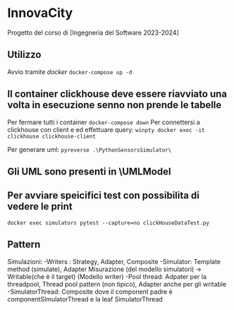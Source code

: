 # InnovaCity
Progetto del corso di [Ingegneria del Software 2023-2024]
## Utilizzo
Avvio tramite _docker_
`docker-compose up -d `

## Il container clickhouse deve essere riavviato una volta in esecuzione senno non prende le tabelle

Per fermare tutti i container 
`docker-compose down`
Per connettersi a clickhouse con client e ed effettuare query:
`winpty docker exec -it clickhouse clickhouse-client`

Per generare uml:
`pyreverse .\PythonSensorsSimulator\`
 
## Gli UML sono presenti in \UMLModel

## Per avviare speicifici test con possibilita di vedere le print

 `docker exec simulators pytest --capture=no clickHouseDataTest.py`

## Pattern
Simulazioni:
    -Writers : Strategy, Adapter, Composite 
    -Simulator: Template method (simulate), Adapter Misurazione (del modello simulatori) -> Writable(che è il target) (Modello writer)
    -Pool thread: Adpater per la threadpool, Thread pool pattern (non tipico), Adapter anche per gli writable 
    -SimulatorThread: Composite dove il component padre è componentSImulatorThread e la leaf SimulatorThread
